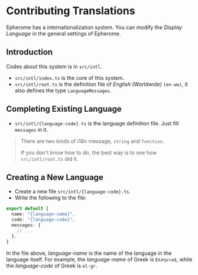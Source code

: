 # Contributing Translations

Epherome has a internationalization system. You can modify the *Display Language* in the general settings of Epherome.

## Introduction

Codes about this system is in `src/intl`.

- `src/intl/index.ts` is the core of this system.
- `src/intl/root.ts` is the definition file of *English (Worldwide)* `(en-ww)`, it also defines the type `LanguageMessages`.

## Completing Existing Language

- `src/intl/{language-code}.ts` is the language definition file. Just fill `messages` in it.

> There are two kinds of i18n message, `string` and `function`.
>
> If you don't know how to do, the best way is to see how `src/intl/root.ts` did it.

## Creating a New Language

- Create a new file `src/intl/{language-code}.ts`.
- Write the following to the file:
```typescript
export default {
  name: "{language-name}",
  code: "{language-code}",
  messages: {
    // ...
  },
}
```

In the file above, *language-name* is the name of the language in the language itself. For example, the *language-name* of Greek is `Ελληνικά`, while the *language-code* of Greek is `el-gr`.